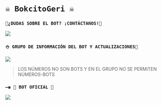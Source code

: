 # `☠️ BokcitoGeri ☠️` 

### `🏓¿DUDAS SOBRE EL BOT? ¡CONTÁCTANOS!🍁`
<a href="http://wa.me/56941827124" target="blank"><img src="https://img.shields.io/badge/OFC-INEFFABLE_MVRCO-25D366?style=for-the-badge&logo=whatsapp&logoColor=white" /></a>

### `⛄ GRUPO DE INFORMACIÓN DEL BOT Y ACTUALIZACIONES🧿`
<a href="https://chat.whatsapp.com/D92HMutRNtr3bxcAio0qLS" target="blank"><img src="https://img.shields.io/badge/GRUPO_DE_SOPORTE-25D366?style=for-the-badge&logo=whatsapp&logoColor=white" /></a>

> LOS NÚMEROS NO SON BOTS Y EN EL GRUPO NO SE PERMITEN NÚMEROS-BOTS

### `—◉ 🤖 BOT OFICIAL 🤖`
<a href="https://wa.me/56941827124" target="blank"><img src="https://img.shields.io/badge/BOT-BokcitoGeri-25D366?style=for-the-badge&logo=whatsapp&logoColor=white" /></a>

